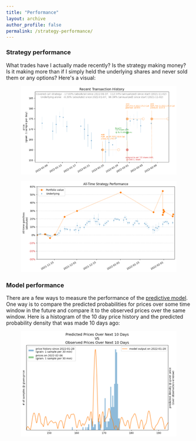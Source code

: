 ```yaml
---
title: "Performance"
layout: archive
author_profile: false
permalink: /strategy-performance/
---
```


### Strategy performance
What trades have I actually made recently? Is the strategy making money?  Is it making more than if I simply held the underlying shares and never sold them or any options? Here's a visual:
<figure>
    <a href="../images/transaction_history.png"><img src="../images/transaction_history.png"></a>
</figure>
<figure>
    <a href="../images/strategy_performance.png"><img src="../images/strategy_performance.png"></a>
</figure>

### Model performance
There are a few ways to measure the performance of the [predictive model](https://arkm97.github.io/covered-calls/volatility-model/).  One way is to compare the predicted probabilities for prices over some time window in the future and compare it to the observed prices over the same window.  Here is a histogram of the 10 day price history and the predicted probability density that was made 10 days ago:

<figure>
    <a href="../images/prediction_vs_outcome.png"><img src="../images/prediction_vs_outcome.png"></a>
</figure>
